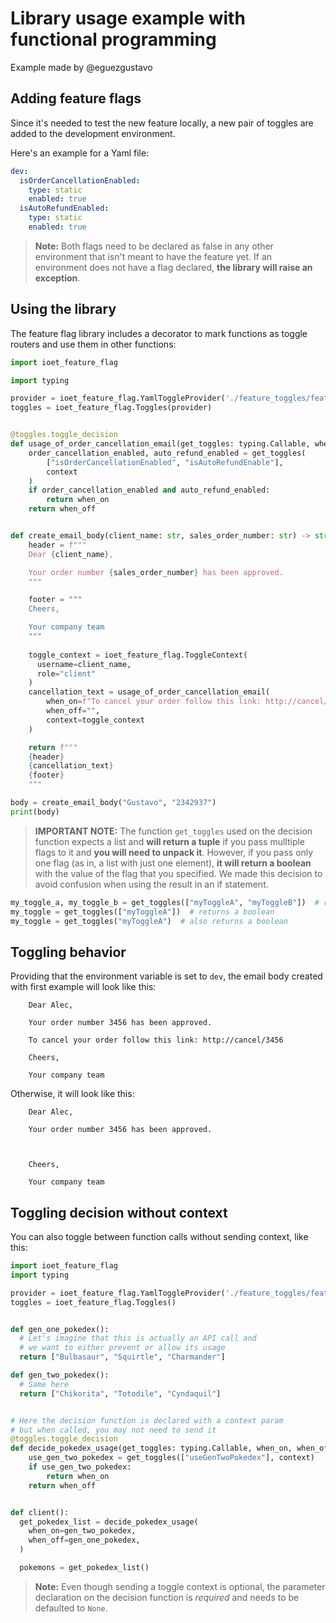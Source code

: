 # Library usage example with functional programming

Example made by @eguezgustavo 

## Adding feature flags
Since it's needed to test the new feature locally, a new pair of toggles are added to the development environment.

Here's an example for a Yaml file:

```yaml
dev:
  isOrderCancellationEnabled:
    type: static
    enabled: true
  isAutoRefundEnabled:
    type: static
    enabled: true
```

> **Note:** Both flags need to be declared as false in any other environment that isn't meant to have the feature yet. If an environment does not have a flag declared, **the library will raise an exception**.


## Using the library
The feature flag library includes a decorator to mark functions as toggle routers and use them in other functions:

```python
import ioet_feature_flag

import typing

provider = ioet_feature_flag.YamlToggleProvider('./feature_toggles/feature-toggles.yaml')
toggles = ioet_feature_flag.Toggles(provider)


@toggles.toggle_decision
def usage_of_order_cancellation_email(get_toggles: typing.Callable, when_on, when_off, context: ioet_feature_flag.ToggleContext = None):
    order_cancellation_enabled, auto_refund_enabled = get_toggles(
        ["isOrderCancellationEnabled", "isAutoRefundEnable"],
        context
    )
    if order_cancellation_enabled and auto_refund_enabled:
        return when_on
    return when_off


def create_email_body(client_name: str, sales_order_number: str) -> str:
    header = f"""
    Dear {client_name},

    Your order number {sales_order_number} has been approved.
    """

    footer = """
    Cheers,

    Your company team
    """
    
    toggle_context = ioet_feature_flag.ToggleContext(
      username=client_name,
      role="client"
    )
    cancellation_text = usage_of_order_cancellation_email(
        when_on=f"To cancel your order follow this link: http://cancel/{sales_order_number}",
        when_off="",
        context=toggle_context
    )

    return f"""
    {header}
    {cancellation_text}
    {footer}
    """

body = create_email_body("Gustavo", "2342937")
print(body)
```

> **IMPORTANT NOTE:** The function `get_toggles` used on the decision function expects a list and **will return a tuple** if you pass mulltiple flags to it and **you will need to unpack it**. However, if you pass only one flag (as in, a list with just one element), **it will return a boolean** with the value of the flag that you specified. We made this decision to avoid confusion when using the result in an if statement.

```python
my_toggle_a, my_toggle_b = get_toggles(["myToggleA", "myToggleB"])  # returns a tuple
my_toggle = get_toggles(["myToggleA"])  # returns a boolean
my_toggle = get_toggles("myToggleA")  # also returns a boolean
```

## Toggling behavior
Providing that the environment variable is set to `dev`, the email body created with first example will look like this:
```
    Dear Alec,

    Your order number 3456 has been approved.
    
    To cancel your order follow this link: http://cancel/3456

    Cheers,

    Your company team
```

Otherwise, it will look like this:

```
    Dear Alec,

    Your order number 3456 has been approved.
    


    Cheers,

    Your company team

```


## Toggling decision without context

You can also toggle between function calls without sending context, like this:
```python
import ioet_feature_flag
import typing

provider = ioet_feature_flag.YamlToggleProvider('./feature_toggles/feature-toggles.yaml')
toggles = ioet_feature_flag.Toggles()


def gen_one_pokedex():
  # Let's imagine that this is actually an API call and
  # we want to either prevent or allow its usage
  return ["Bulbasaur", "Squirtle", "Charmander"]

def gen_two_pokedex():
  # Same here
  return ["Chikorita", "Totodile", "Cyndaquil"]


# Here the decision function is declared with a context param
# but when called, you may not need to send it
@toggles.toggle_decision
def decide_pokedex_usage(get_toggles: typing.Callable, when_on, when_off, context: ioet_feature_flag.ToggleContext = None):
    use_gen_two_pokedex = get_toggles(["useGenTwoPokedex"], context)
    if use_gen_two_pokedex:
        return when_on
    return when_off


def client():
  get_pokedex_list = decide_pokedex_usage(
    when_on=gen_two_pokedex,
    when_off=gen_one_pokedex,
  )

  pokemons = get_pokedex_list()
```
> **Note:** Even though sending a toggle context is optional, the parameter declaration on the decision function is *required* and needs to be defaulted to `None`.
